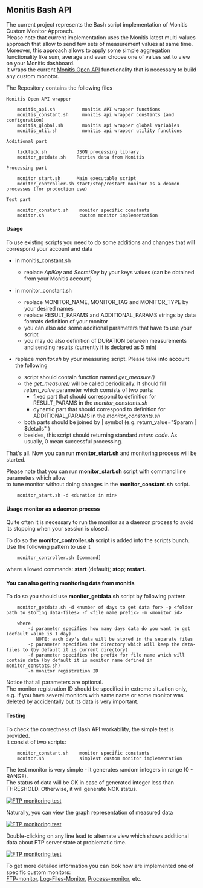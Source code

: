 ## Monitis Bash API

The current project represents the Bash script implementation of Monitis Custom Monitor Approach.  
Please note that current implementation uses the Monitis latest multi-values approach that allow to send few sets of measurement values at same time.  
Moreover, this approach allows to apply some simple aggregation functionality like sum, average and even choose one of values set to view on your Monitis dashboard.  
It wraps the current [Monitis Open API](http://new.monitis.com/api/api.html) functionality that is necessary to build any custom monotor.  

The Repository contains the following files  

    Monitis Open API wrapper  

        monitis_api.sh          monitis API wrapper functions  
        monitis_constant.sh     monitis api wrapper constants (and configuration)  
        monitis_global.sh       monitis api wrapper global variables  
        monitis_util.sh         monitis api wrapper utility functions  

    Additional part  

        ticktick.sh           JSON processing library
        monitor_getdata.sh    Retriev data from Monitis

    Processing part  

        monitor_start.sh      Main executable script
        monitor_controller.sh start/stop/restart monitor as a deamon processes (for production use)

    Test part  

        monitor_constant.sh    monitor specific constants
        monitor.sh             custom monitor implementation

#### Usage 
To use existing scripts you need to do some additions and changes that will correspond your account and data

  - in monitis_constant.sh  
      - replace _ApiKey_ and _SecretKey_ by your keys values (can be obtained from your Monitis account)  
        
  - in monitor_constant.sh  
      - replace MONITOR_NAME, MONITOR_TAG and MONITOR_TYPE by your desired names  
      - replace RESULT_PARAMS and ADDITIONAL_PARAMS strings by data formats definition of your monitor  
      - you can also add some additional parameters that have to use your script  
      - you may do also definition of DURATION between measurements and sending results (currently it is declared as 5 min)
        
  - replace _monitor.sh_ by your measuring script. Please take into account the following  
      - script should contain function named _get_measure()_
      - the _get_measure()_ will be called periodically. It should fill _return_value_ parameter which consists of two parts:  
          - fixed part that should correspond to definition for  RESULT_PARAMS in the _monitor_constants.sh_ 
          - dynamic part that should correspond to definition for ADDITIONAL_PARAMS in the _monitor_constants.sh_ 
      - both parts should be joined by | symbol (e.g. return_value="$param | $details" )
      - besides, this script should returning standard _return code_. As usually, 0 mean successful processing.


That's all. Now you can run __monitor_start.sh__ and monitoring process will be started.  

Please note that you can run __monitor_start.sh__ script with command line parameters which allow  
to tune monitor without doing changes in the __monitor_constant.sh__ script.  

        monitor_start.sh -d <duration in min>

#### Usage monitor as a daemon process
Quite often it is necessary to run the monitor as a daemon process to avoid its stopping when your session is closed.  

To do so the __monitor_controller.sh__ script is added into the scripts bunch.  
Use the following pattern to use it  

        monitor_controller.sh [command]

where allowed commands: __start__ (default); __stop__; __restart__.

#### You can also getting monitoring data from monitis 
To do so you should use __monitor_getdata.sh__ script by following pattern  

        monitor_getdata.sh -d <number of days to get data for> -p <folder path to storing data-files> -f <file name prefix> -m <monitor id> 

        where
            -d parameter specifies how many days data do you want to get (default value is 1 day)
               NOTE: each day's data will be stored in the separate files
            -p parameter specifies the directory which will keep the data-files to (by default it is current directory)
            -f parameter specifies the prefix for file name which will contain data (by default it is monitor name defined in monitor_constats.sh)
            -m monitor registration ID 

Notice that all parameters are optional.  
The monitor registration ID should be specified in extreme situation only, e.g. if you have several monitors with same name or some monitor was deleted by accidentally but its data is very important.  

#### Testing 
To check the correctness of Bash API workability, the simple test is provided.  
It consist of two scripts:  

        monitor_constant.sh    monitor specific constants
        monitor.sh             simplest custom monitor implementation

The test monitor is very simple - it generates random integers in range (0 - RANGE).  
The status of data will be OK in case of generated integer less than THRESHOLD. Otherwise, it will generate NOK status.  

<a href="http://imgur.com/"><img src="http://i.imgur.com/TDXyOa8.png" title="FTP monitoring test" /></a>

Naturally, you can view the graph representation of measured data

<a href="http://i.imgur.com/"><img src="http://i.imgur.com/u8TokoA.png" title="FTP monitoring test" /></a>

Double-clicking on any line lead to alternate view which shows additional data about FTP server state at problematic time.  

<a href="http://i.imgur.com/"><img src="http://i.imgur.com/iOacyVA.png" title="FTP monitoring test" /></a>

To get more detailed information you can look  how are implemented one of specific custom monitors:  
    [FTP-monitor](https://github.com/monitisexchange/Monitis-Linux-Scripts/tree/master/FTP-monitor), [Log-Files-Monitor](https://github.com/monitisexchange/Monitis-Linux-Scripts/tree/master/Log-Files-Monitor), [Process-monitor](https://github.com/monitisexchange/Monitis-Linux-Scripts/tree/master/Process-monitor), etc.  



